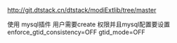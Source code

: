 http://git.dtstack.cn/dtstack/modiExtlib/tree/master 

使用 mysql插件 用户需要create 权限并且mysql配置要设置 
enforce_gtid_consistency=OFF
gtid_mode=OFF